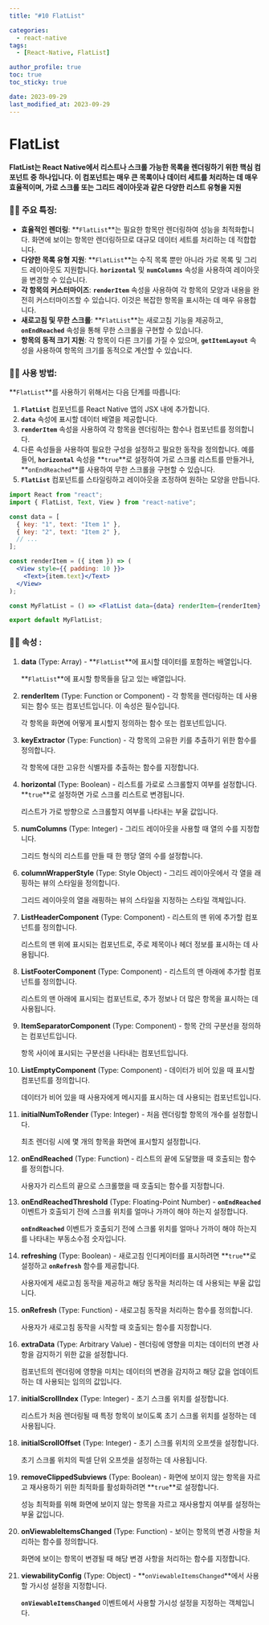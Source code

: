 ```yaml
---
title: "#10 FlatList"

categories:
  - react-native
tags:
  - [React-Native, FlatList]

author_profile: true
toc: true
toc_sticky: true

date: 2023-09-29
last_modified_at: 2023-09-29
---
```


# **FlatList**

**FlatList는 React Native에서 리스트나 스크롤 가능한 목록을 렌더링하기 위한 핵심 컴포넌트 중 하나입니다. 이 컴포넌트는 매우 큰 목록이나 데이터 세트를 처리하는 데 매우 효율적이며, 가로 스크롤 또는 그리드 레이아웃과 같은 다양한 리스트 유형을 지원**

### 🤳🏻 **주요 특징:**

- **효율적인 렌더링**: **`FlatList`**는 필요한 항목만 렌더링하여 성능을 최적화합니다. 화면에 보이는 항목만 렌더링하므로 대규모 데이터 세트를 처리하는 데 적합합니다.
- **다양한 목록 유형 지원**: **`FlatList`**는 수직 목록 뿐만 아니라 가로 목록 및 그리드 레이아웃도 지원합니다. **`horizontal`** 및 **`numColumns`** 속성을 사용하여 레이아웃을 변경할 수 있습니다.
- **각 항목의 커스터마이즈**: **`renderItem`** 속성을 사용하여 각 항목의 모양과 내용을 완전히 커스터마이즈할 수 있습니다. 이것은 복잡한 항목을 표시하는 데 매우 유용합니다.
- **새로고침 및 무한 스크롤**: **`FlatList`**는 새로고침 기능을 제공하고, **`onEndReached`** 속성을 통해 무한 스크롤을 구현할 수 있습니다.
- **항목의 동적 크기 지원**: 각 항목이 다른 크기를 가질 수 있으며, **`getItemLayout`** 속성을 사용하여 항목의 크기를 동적으로 계산할 수 있습니다.

### 🤳🏻 **사용 방법:**

**`FlatList`**를 사용하기 위해서는 다음 단계를 따릅니다:

1. **`FlatList`** 컴포넌트를 React Native 앱의 JSX 내에 추가합니다.
2. **`data`** 속성에 표시할 데이터 배열을 제공합니다.
3. **`renderItem`** 속성을 사용하여 각 항목을 렌더링하는 함수나 컴포넌트를 정의합니다.
4. 다른 속성들을 사용하여 필요한 구성을 설정하고 필요한 동작을 정의합니다. 예를 들어, **`horizontal`** 속성을 **`true`**로 설정하여 가로 스크롤 리스트를 만들거나, **`onEndReached`**를 사용하여 무한 스크롤을 구현할 수 있습니다.
5. **`FlatList`** 컴포넌트를 스타일링하고 레이아웃을 조정하여 원하는 모양을 만듭니다.

```jsx
import React from "react";
import { FlatList, Text, View } from "react-native";

const data = [
  { key: "1", text: "Item 1" },
  { key: "2", text: "Item 2" },
  // ...
];

const renderItem = ({ item }) => (
  <View style={{ padding: 10 }}>
    <Text>{item.text}</Text>
  </View>
);

const MyFlatList = () => <FlatList data={data} renderItem={renderItem} />;

export default MyFlatList;
```

### 🤳🏻 속성 **:**

1. **data** (Type: Array) - **`FlatList`**에 표시할 데이터를 포함하는 배열입니다.

   **`FlatList`**에 표시할 항목들을 담고 있는 배열입니다.

2. **renderItem** (Type: Function or Component) - 각 항목을 렌더링하는 데 사용되는 함수 또는 컴포넌트입니다. 이 속성은 필수입니다.

   각 항목을 화면에 어떻게 표시할지 정의하는 함수 또는 컴포넌트입니다.

3. **keyExtractor** (Type: Function) - 각 항목의 고유한 키를 추출하기 위한 함수를 정의합니다.

   각 항목에 대한 고유한 식별자를 추출하는 함수를 지정합니다.

4. **horizontal** (Type: Boolean) - 리스트를 가로로 스크롤할지 여부를 설정합니다. **`true`**로 설정하면 가로 스크롤 리스트로 변경됩니다.

   리스트가 가로 방향으로 스크롤할지 여부를 나타내는 부울 값입니다.

5. **numColumns** (Type: Integer) - 그리드 레이아웃을 사용할 때 열의 수를 지정합니다.

   그리드 형식의 리스트를 만들 때 한 행당 열의 수를 설정합니다.

6. **columnWrapperStyle** (Type: Style Object) - 그리드 레이아웃에서 각 열을 래핑하는 뷰의 스타일을 정의합니다.

   그리드 레이아웃의 열을 래핑하는 뷰의 스타일을 지정하는 스타일 객체입니다.

7. **ListHeaderComponent** (Type: Component) - 리스트의 맨 위에 추가할 컴포넌트를 정의합니다.

   리스트의 맨 위에 표시되는 컴포넌트로, 주로 제목이나 헤더 정보를 표시하는 데 사용됩니다.

8. **ListFooterComponent** (Type: Component) - 리스트의 맨 아래에 추가할 컴포넌트를 정의합니다.

   리스트의 맨 아래에 표시되는 컴포넌트로, 추가 정보나 더 많은 항목을 표시하는 데 사용됩니다.

9. **ItemSeparatorComponent** (Type: Component) - 항목 간의 구분선을 정의하는 컴포넌트입니다.

   항목 사이에 표시되는 구분선을 나타내는 컴포넌트입니다.

10. **ListEmptyComponent** (Type: Component) - 데이터가 비어 있을 때 표시할 컴포넌트를 정의합니다.

    데이터가 비어 있을 때 사용자에게 메시지를 표시하는 데 사용되는 컴포넌트입니다.

11. **initialNumToRender** (Type: Integer) - 처음 렌더링할 항목의 개수를 설정합니다.

    최초 렌더링 시에 몇 개의 항목을 화면에 표시할지 설정합니다.

12. **onEndReached** (Type: Function) - 리스트의 끝에 도달했을 때 호출되는 함수를 정의합니다.

    사용자가 리스트의 끝으로 스크롤했을 때 호출되는 함수를 지정합니다.

13. **onEndReachedThreshold** (Type: Floating-Point Number) - **`onEndReached`** 이벤트가 호출되기 전에 스크롤 위치를 얼마나 가까이 해야 하는지 설정합니다.

    **`onEndReached`** 이벤트가 호출되기 전에 스크롤 위치를 얼마나 가까이 해야 하는지를 나타내는 부동소수점 숫자입니다.

14. **refreshing** (Type: Boolean) - 새로고침 인디케이터를 표시하려면 **`true`**로 설정하고 **`onRefresh`** 함수를 제공합니다.

    사용자에게 새로고침 동작을 제공하고 해당 동작을 처리하는 데 사용되는 부울 값입니다.

15. **onRefresh** (Type: Function) - 새로고침 동작을 처리하는 함수를 정의합니다.

    사용자가 새로고침 동작을 시작할 때 호출되는 함수를 지정합니다.

16. **extraData** (Type: Arbitrary Value) - 렌더링에 영향을 미치는 데이터의 변경 사항을 감지하기 위한 값을 설정합니다.

    컴포넌트의 렌더링에 영향을 미치는 데이터의 변경을 감지하고 해당 값을 업데이트하는 데 사용되는 임의의 값입니다.

17. **initialScrollIndex** (Type: Integer) - 초기 스크롤 위치를 설정합니다.

    리스트가 처음 렌더링될 때 특정 항목이 보이도록 초기 스크롤 위치를 설정하는 데 사용됩니다.

18. **initialScrollOffset** (Type: Integer) - 초기 스크롤 위치의 오프셋을 설정합니다.

    초기 스크롤 위치의 픽셀 단위 오프셋을 설정하는 데 사용됩니다.

19. **removeClippedSubviews** (Type: Boolean) - 화면에 보이지 않는 항목을 자르고 재사용하기 위한 최적화를 활성화하려면 **`true`**로 설정합니다.

    성능 최적화를 위해 화면에 보이지 않는 항목을 자르고 재사용할지 여부를 설정하는 부울 값입니다.

20. **onViewableItemsChanged** (Type: Function) - 보이는 항목의 변경 사항을 처리하는 함수를 정의합니다.

    화면에 보이는 항목이 변경될 때 해당 변경 사항을 처리하는 함수를 지정합니다.

21. **viewabilityConfig** (Type: Object) - **`onViewableItemsChanged`**에서 사용할 가시성 설정을 지정합니다.

    **`onViewableItemsChanged`** 이벤트에서 사용할 가시성 설정을 지정하는 객체입니다.
